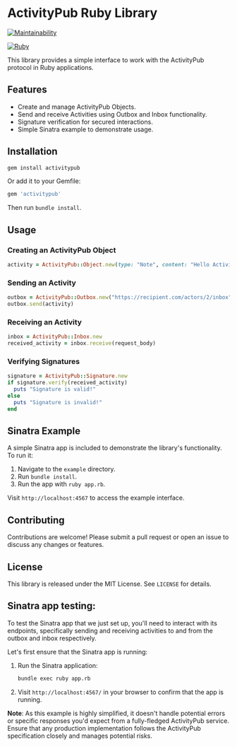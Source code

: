 

# ActivityPub Ruby Library

[![Maintainability](https://api.codeclimate.com/v1/badges/f1be0b7028f6e7d5b3d9/maintainability)](https://codeclimate.com/github/rauversion/activitypub/maintainability)

[![Ruby](https://github.com/rauversion/activitypub/actions/workflows/main.yml/badge.svg)](https://github.com/rauversion/activitypub/actions/workflows/main.yml)

This library provides a simple interface to work with the ActivityPub protocol in Ruby applications.

## Features
- Create and manage ActivityPub Objects.
- Send and receive Activities using Outbox and Inbox functionality.
- Signature verification for secured interactions.
- Simple Sinatra example to demonstrate usage.

## Installation

```bash
gem install activitypub
```

Or add it to your Gemfile:

```ruby
gem 'activitypub'
```

Then run `bundle install`.

## Usage

### Creating an ActivityPub Object

```ruby
activity = ActivityPub::Object.new(type: "Note", content: "Hello ActivityPub!")
```

### Sending an Activity

```ruby
outbox = ActivityPub::Outbox.new("https://recipient.com/actors/2/inbox")
outbox.send(activity)
```

### Receiving an Activity

```ruby
inbox = ActivityPub::Inbox.new
received_activity = inbox.receive(request_body)
```

### Verifying Signatures

```ruby
signature = ActivityPub::Signature.new
if signature.verify(received_activity)
  puts "Signature is valid!"
else
  puts "Signature is invalid!"
end
```

## Sinatra Example

A simple Sinatra app is included to demonstrate the library's functionality. To run it:

1. Navigate to the `example` directory.
2. Run `bundle install`.
3. Run the app with `ruby app.rb`.

Visit `http://localhost:4567` to access the example interface.

## Contributing

Contributions are welcome! Please submit a pull request or open an issue to discuss any changes or features.

## License

This library is released under the MIT License. See `LICENSE` for details.

## Sinatra app testing:

To test the Sinatra app that we just set up, you'll need to interact with its endpoints, specifically sending and receiving activities to and from the outbox and inbox respectively.

Let's first ensure that the Sinatra app is running:

1. Run the Sinatra application:
   ```bash
   bundle exec ruby app.rb
   ```

2. Visit `http://localhost:4567/` in your browser to confirm that the app is running.

**Note**: As this example is highly simplified, it doesn't handle potential errors or specific responses you'd expect from a fully-fledged ActivityPub service. Ensure that any production implementation follows the ActivityPub specification closely and manages potential risks.